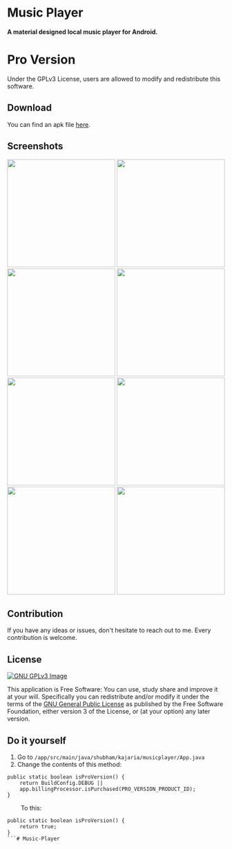 # Music Player

**A material designed local music player for Android.**



# Pro Version
Under the GPLv3 License, users are allowed to modify and redistribute this software. 

## Download
You can find an apk file [here](https://drive.google.com/open?id=1bfjoeyRCPT3yNM5PNnD3xzJaWwlVwsnp).

## Screenshots

[<img src="https://imgur.com/ysI6gcs.png" width=250>](https://imgur.com/ysI6gcs.png)
[<img src="https://imgur.com/LYKKeCE.png" width=250>](https://imgur.com/LYKKeCE.png)
[<img src="https://imgur.com/QhyQL8C.png" width=250>](https://imgur.com/QhyQL8C.png)
[<img src="https://imgur.com/aBiQxhC.png" width=250>](https://imgur.com/aBiQxhC.png)
[<img src="https://imgur.com/uurUXgZ.png" width=250>](https://imgur.com/uurUXgZ.png)
[<img src="https://imgur.com/rQCOP8E.png" width=250>](https://imgur.com/rQCOP8E.png)
[<img src="https://imgur.com/yWBXBFj.png" width=250>](https://imgur.com/yWBXBFj.png)
[<img src="https://imgur.com/WeEzabp.png" width=250>](https://imgur.com/WeEzabp.png)

## Contribution
If you have any ideas or issues, don't hesitate to reach out to me. Every contribution is welcome.

## License
[![GNU GPLv3 Image](https://www.gnu.org/graphics/gplv3-127x51.png)](http://www.gnu.org/licenses/gpl-3.0.en.html)  

This application is Free Software: You can use, study share and improve it at your
will. Specifically you can redistribute and/or modify it under the terms of the
[GNU General Public License](https://www.gnu.org/licenses/gpl.html) as
published by the Free Software Foundation, either version 3 of the License, or
(at your option) any later version.


## Do it yourself

1. Go to `/app/src/main/java/shubham/kajaria/musicplayer/App.java`
2. Change the contents of this method:
```
public static boolean isProVersion() {
    return BuildConfig.DEBUG || 
    app.billingProcessor.isPurchased(PRO_VERSION_PRODUCT_ID);
}
```
&nbsp; &nbsp; &nbsp; &nbsp; To this:
```
public static boolean isProVersion() {
    return true;
}
```# Music-Player
